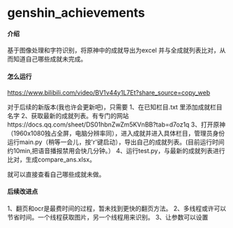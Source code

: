 # genshin_achievements

#### 介绍
基于图像处理和字符识别，将原神中的成就导出为excel 并与全成就列表比对，从而知道自己哪些成就未完成。

#### 怎么运行
https://www.bilibili.com/video/BV1v44y1L7Et?share_source=copy_web

对于后续的新版本(我也许会更新吧)，只需要
1、在已知栏目.txt 里添加成就栏目名字
2、获取最新的成就列表。有专门的网站https://docs.qq.com/sheet/DS01hbnZwZm5KVnBB?tab=d7oz1q
3、打开原神（1960x1080独占全屏，电脑分辨率同），进入成就并进入具体栏目，管理员身份运行main.py（稍等一会儿，按'r'键启动），导出自己的成就列表。(目前运行时间约10min,把语音播报禁用会快几分钟。）
4、运行test.py，与最新的成就列表进行比对，生成compare_ans.xlsx。

就可以直接查看自己哪些成就未做。


#### 后续改进点
1、翻页和ocr是最费时间的过程，暂未找到更快的翻页方法。
2、多线程或许可以节省时间。一个线程获取图片，另一个线程用来识别。
3、让参数可以设置


